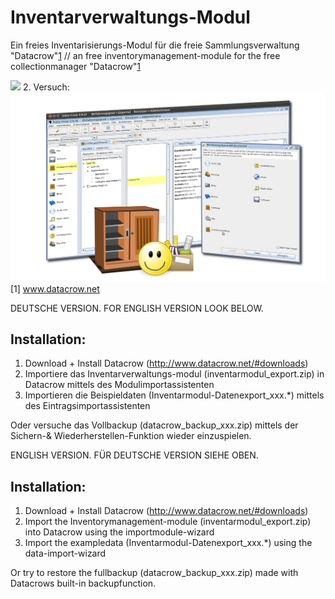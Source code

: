 Inventarverwaltungs-Modul
=========================

Ein freies Inventarisierungs-Modul für die freie Sammlungsverwaltung "Datacrow"[1](www.datacrow.net) // an free inventorymanagement-module for the free collectionmanager "Datacrow"[1](www.datacrow.net)

![](Datacrow-Inventarverwaltungsmodul-Collage.png)
2. Versuch:
![](https://github.com/Mr-N/Inventarverwaltungs-Modul/blob/master/Screenshots/Datacrow-Inventarverwaltungsmodul-Collage.png)
[1] www.datacrow.net


DEUTSCHE VERSION. FOR ENGLISH VERSION LOOK BELOW.

## Installation:
1. Download + Install Datacrow (http://www.datacrow.net/#downloads)
2. Importiere das Inventarverwaltungs-modul (inventarmodul_export.zip) in Datacrow mittels des Modulimportassistenten
3. Importieren die Beispieldaten (Inventarmodul-Datenexport_xxx.*) mittels des Eintragsimportassistenten

Oder versuche das Vollbackup (datacrow_backup_xxx.zip) mittels der Sichern-& Wiederherstellen-Funktion wieder einzuspielen.


ENGLISH VERSION. FÜR DEUTSCHE VERSION SIEHE OBEN.

## Installation:

1. Download + Install Datacrow (http://www.datacrow.net/#downloads)
2. Import the Inventorymanagement-module (inventarmodul_export.zip) into Datacrow using the importmodule-wizard
3. Import the exampledata (Inventarmodul-Datenexport_xxx.*) using the data-import-wizard

Or try to restore the fullbackup (datacrow_backup_xxx.zip) made with Datacrows built-in backupfunction.
